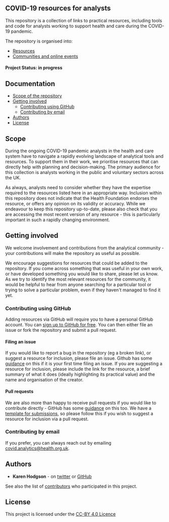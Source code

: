 ## COVID-19 resources for analysts 
This repository is a collection of links to practical resources, including tools and code for analysts working to support health and care during the COVID-19 pandemic. 

The repository is organised into:
* [Resources](https://github.com/HFAnalyticsLab/COVID19_Resources/blob/master/Repository_Of_Resources.md)
* [Communities and online events](https://github.com/HFAnalyticsLab/COVID19_Resources/blob/master/Communities_and_Events.md) 

#### Project Status: in progress

## Documentation
* [Scope of the repository](https://github.com/HFAnalyticsLab/COVID19_Resources/blob/master/README.md#scope-of-the-repository)
* [Getting involved](https://github.com/HFAnalyticsLab/COVID19_Resources/blob/master/README.md#getting-involved)
  * [Contributing using GitHub](https://github.com/HFAnalyticsLab/COVID19_Resources/blob/master/README.md#using-github-to-get-involved)
  * [Contributing by email](https://github.com/HFAnalyticsLab/COVID19_Resources/blob/master/README.md#email-us-to-get-involved)
* [Authors](https://github.com/HFAnalyticsLab/COVID19_Resources/blob/master/README.md#authors)
* [License](https://github.com/HFAnalyticsLab/COVID19_Resources/blob/master/LICENSE.md)

## Scope 
During the ongoing COVID-19 pandemic analysts in the health and care system have to navigate a rapidly evolving landscape of analytical tools and resources. To support them in their work, we prioritise resources that can directly help with planning and decision-making. The primary audience for this collection is analysts working in the public and voluntary sectors across the UK. 

As always, analysts need to consider whether they have the expertise required to the resources listed here in an appropriate way. Inclusion within this repository does not indicate that the Health Foundation endorses the resource, or offers any opinion on its validity or accuracy. While we endeavour to keep this repository up-to-date, please also check that you are accessing the most recent version of any resource - this is particularly important in such a rapidly changing environment. 

## Getting involved
We welcome involvement and contributions from the analytical community - your contributions will make the repository as useful as possible.

We encourage suggestions for resources that could be added to the repository. If you come across something that was useful in your own work, or have developed something you would like to share, please let us know. As we try to identify the most relevant resources for the community, it would be helpful to hear from anyone searching for a particular tool or trying to solve a particular problem, even if they haven't managed to find it yet.  

### Contributing using GitHub 
Adding resources via GitHub will require you to have a personal GitHub account. You can [sign up to GitHub for free](https://github.com). You can then either file an issue or fork the repository and submit a pull request. 

#### Filing an issue
If you would like to report a bug in the repository (eg a broken link), or suggest a resource for inclusion, please file an issue. Github has some [guidance](https://help.github.com/en/github/managing-your-work-on-github/creating-an-issue) on this if it is your first time filing an issue. If you are suggesting a resource for inclusion, please include the link for the resource, a brief summary of what it does (ideally highlighting its practical value) and the name and organisation of the creator. 

#### Pull requests 
We are also more than happy to receive pull requests if you would like to contribute directly - GitHub has some [guidance](https://help.github.com/en/github/collaborating-with-issues-and-pull-requests/proposing-changes-to-your-work-with-pull-requests) on this too. We have a [template for submissions](https://github.com/HFAnalyticsLab/COVID19_Resources/blob/master/Template_For_Submissions.md), so please follow this if you wish to suggest a resource for inclusion via a pull request. 

### Contributing by email
If you prefer, you can always reach out by emailing [covid.analytics@health.org.uk](mailto:covid.analytics@health.org.uk). 

## Authors

* **Karen Hodgson** - on [twitter](https://twitter.com/KarenHodgePodge) or [GitHub](https://github.com/KarenHodgson)

See also the list of [contributors](https://github.com/HFAnalyticsLab/COVID19_Resources/graphs/contributors) who participated in this project.

## License
This project is licensed under the [CC-BY 4.0 Licence](https://github.com/HFAnalyticsLab/COVID19_Resources/blob/master/LICENCE)
